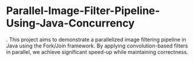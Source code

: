 # Parallel-Image-Filter-Pipeline-Using-Java-Concurrency
. This project aims to demonstrate a parallelized image filtering pipeline in Java using the Fork/Join framework. By applying convolution-based filters in parallel, we achieve significant speed-up while maintaining correctness.
